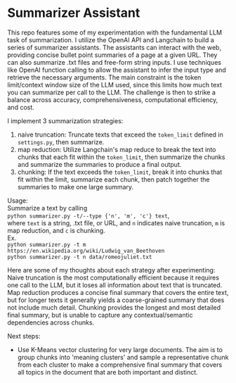 # Summarizer Assistant

This repo features some of my experimentation with the fundamental LLM task of summarization. 
I utilize the OpenAI API and Langchain to build a series of summarizer assistants. The assistants 
can interact with the web, providing concise bullet point summaries of a page at a 
given URL. They can also summarize .txt files and free-form string inputs. I use techniques like OpenAI
function calling to allow the assistant to infer the input type and retrieve the necessary arguments. The main constraint is the token limit/context window size of the LLM used, since this limits how much text you can summarize per call to the LLM. The challenge is then to strike a balance across accuracy, comprehensiveness, computational efficiency, and cost.

I implement 3 summarization strategies:
1. naive truncation: Truncate texts that exceed the `token_limit` defined in `settings.py`, then summarize.
2. map reduction: Utilize Langchain's map reduce to break the text into chunks that each fit within the `token_limit`, then summarize the chunks and summarize the summaries to produce a final output.
3. chunking: If the text exceeds the `token_limit`, break it into chunks that fit within the limit, summarize each chunk, then patch together the summaries to make one large summary.

Usage:  
Summarize a text by calling  
`python summarizer.py -t/--type {'n', 'm', 'c'} text`,  
where `text` is a string, .txt file, or URL, and `n` indicates naive truncation, `m` is map reduction, and `c` is chunking.  
Ex.  
`python summarizer.py -t m https://en.wikipedia.org/wiki/Ludwig_van_Beethoven`  
`python summarizer.py -t n data/romeojuliet.txt`

Here are some of my thoughts about each strategy after experimenting:  
Naive truncation is the most computationally efficient because it requires one call to the LLM, but it loses all information about text that is truncated. Map reduction produces a concise final summary that covers the entire text, but for longer texts it generally yields a coarse-grained summary that does not include much detail. Chunking provides the longest and most detailed final summary, but is unable to capture any contextual/semantic dependencies across chunks.

Next steps:
- Use K-Means vector clustering for very large documents. The aim is to group chunks into 'meaning clusters' and sample a representative chunk from each cluster to make a comprehensive final summary that covers all topics in the document that are both important and distinct.
